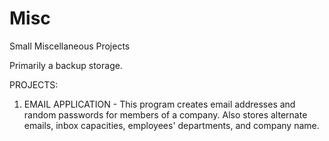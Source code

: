 # Misc
Small Miscellaneous Projects 

Primarily a backup storage.

PROJECTS:
1. EMAIL APPLICATION - 
   This program creates email addresses and random passwords for members of a company. 
   Also stores alternate emails, inbox capacities, employees' departments, and company name.


